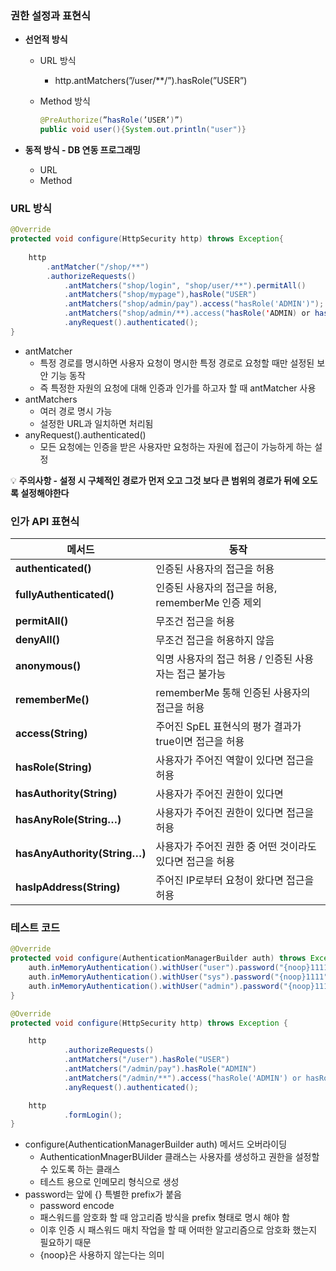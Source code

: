 ### 권한 설정과 표현식

- **선언적 방식**
    - URL 방식
        - http.antMatchers(”/user/**/”).hasRole(”USER”)
    - Method 방식

        ```java
        @PreAuthorize(”hasRole(’USER’)”)
        public void user(){System.out.println("user")}
        ```

- **동적 방식 - DB 연동 프로그래밍**
    - URL
    - Method

### URL 방식

```java
@Override
protected void configure(HttpSecurity http) throws Exception{
	
	http
		.antMatcher("/shop/**")
		.authorizeRequests()
			.antMatchers("shop/login", "shop/user/**").permitAll()
			.antMatchers("shop/mypage"),hasRole("USER")
			.antMatchers("shop/admin/pay").access("hasRole('ADMIN')");
			.antMatchers("shop/admin/**).access("hasRole('ADMIN) or hasRole('SYS')")
			.anyRequest().authenticated();
}
```

- antMatcher
    - 특정 경로를 명시하면 사용자 요청이 명시한 특정 경로로 요청할 때만 설정된 보안 기능 동작
    - 즉 특정한 자원의 요청에 대해 인증과 인가를 하고자 할 때 antMatcher 사용
- antMatchers
    - 여러 경로 명시 가능
    - 설정한 URL과 일치하면 처리됨
- anyRequest().authenticated()
    - 모든 요청에는 인증을 받은 사용자만 요청하는 자원에 접근이 가능하게 하는 설정

<aside>
	
💡 **주의사항 - 설정 시 구체적인 경로가 먼저 오고 그것 보다 큰 범위의 경로가 뒤에 오도록 설정해야한다**

</aside>

### 인가 API 표현식

| 메서드 | 동작 |
| --- | --- |
| **authenticated()** | 인증된 사용자의 접근을 허용  |
| **fullyAuthenticated()** | 인증된 사용자의 접근을 허용, rememberMe 인증 제외  |
| **permitAll()** | 무조건 접근을 허용 |
| **denyAll()** | 무조건 접근을 허용하지 않음 |
| **anonymous()** | 익명 사용자의 접근 허용 / 인증된 사용자는 접근 불가능 |
| **rememberMe()** | rememberMe 통해 인증된 사용자의 접근을 허용 |
| **access(String)** | 주어진 SpEL 표현식의 평가 결과가 true이면 접근을 허용 |
| **hasRole(String)** | 사용자가 주어진 역할이 있다면 접근을 허용 |
| **hasAuthority(String)** | 사용자가 주어진 권한이 있다면 |
| **hasAnyRole(String…)** | 사용자가 주어진 권한이 있다면 접근을 허용 |
| **hasAnyAuthority(String…)** | 사용자가 주어진 권한 중 어떤 것이라도 있다면 접근을 허용 |
| **hasIpAddress(String)** | 주어진 IP로부터 요청이 왔다면 접근을 허용 |

### 테스트 코드

```java
@Override
protected void configure(AuthenticationManagerBuilder auth) throws Exception {
    auth.inMemoryAuthentication().withUser("user").password("{noop}1111").roles("USER");
    auth.inMemoryAuthentication().withUser("sys").password("{noop}1111").roles("SYS");
    auth.inMemoryAuthentication().withUser("admin").password("{noop}1111").roles("ADMIN");
}

@Override
protected void configure(HttpSecurity http) throws Exception {

    http
            .authorizeRequests()
            .antMatchers("/user").hasRole("USER")
            .antMatchers("/admin/pay").hasRole("ADMIN")
            .antMatchers("/admin/**").access("hasRole('ADMIN') or hasRole('SYS')")
            .anyRequest().authenticated();

    http
            .formLogin();
}
```

- configure(AuthenticationManagerBuilder auth) 메서드 오버라이딩
    - AuthenticationMnagerBUilder 클래스는 사용자를 생성하고 권한을 설정할 수 있도록 하는 클래스
    - 테스트 용으로 인메모리 형식으로 생성
- password는 앞에 {} 특별한 prefix가 붙음
    - password encode
    - 패스워드를 암호화 할 때 암고리즘 방식을 prefix 형태로 명시 해야 함
    - 이후 인증 시 패스워드 매치 작업을 할 때 어떠한 알고리즘으로 암호화 했는지 필요하기 때문
    - {noop}은 사용하지 않는다는 의미

